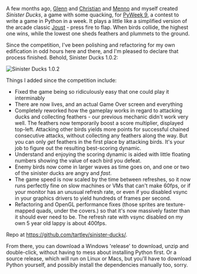 <!--
.. title: Sinister Redux
.. slug: sinister-redux
.. date: 2010-01-09 15:57:47-06:00
.. tags: geek,software,python,graphics,videogame,pc
-->


A few months ago, [Glenn](http://millenniumhand.co.uk/) and
[Christian](http://www.babbageclunk.com/) and
[Menno](http://freshfoo.com) and myself created *Sinister Ducks*, a game
with some quacking, for [PyWeek 9](http://www.pyweek.org/9/), a contest
to write a game in Python in a week. It plays a little like a simplified
version of the arcade classic
[Joust](http://en.wikipedia.org/wiki/Joust_%28video_game%29) - press
fire to flap. When birds collide, the highest one wins, while the lowest
one sheds feathers and plummets to the ground.

Since the competition, I've been polishing and refactoring for my own
edification in odd hours here and there, and I'm pleased to declare that
process finished. Behold, Sinister Ducks 1.0.2:

![Sinister Ducks 1.0.2](https://raw.githubusercontent.com/tartley/sinister-ducks/master/docs/screenshots/screenshot-final-1.0.2.jpg "Sinister Ducks 1.0.2")

Things I added since the competition include:

-   Fixed the game being so ridiculously easy that one could play it
    interminably
-   There are now lives, and an actual Game Over screen and everything
-   Completely reworked how the gameplay works in regard to attacking
    ducks and collecting feathers - our previous mechanic didn't work
    very well. The feathers now temporarily boost a score multiplier,
    displayed top-left. Attacking other birds yields more points for
    successful chained consecutive attacks, without collecting any
    feathers along the way. But you can only *get* feathers in the first
    place by attacking birds. It's your job to figure out the resulting
    best-scoring dynamic.
-   Understand and enjoying the scoring dynamic is aided with little
    floating numbers showing the value of each bird you defeat.
-   Enemy birds now come in larger waves as time goes on, and one or two
    of the sinister ducks are angry and *fast*.
-   The game speed is now scaled by the time between refreshes, so it
    now runs perfectly fine on slow machines or VMs that can't make
    60fps, or if your monitor has an unusual refresh rate, or even if
    you disabled vsync in your graphics drivers to yield hundreds of
    frames per second.
-   Refactoring and OpenGL performance fixes (those sprites are
    texture-mapped quads, under the covers.) so that it's now massively
    faster than it should ever need to be. The refresh rate with vsync
    disabled on my own 5 year old lappy is about 400fps.

Repo at <https://github.com/tartley/sinister-ducks/>.

From there, you can download a Windows 'release' to download, unzip and
double-click, without having to mess about installing Python first. Or a
source release, which will run on Linux or Macs, but you'll have to
download Python yourself, and possibly install the dependencies manually
too, sorry.

